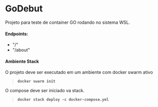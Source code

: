 # GoDebut
 Projeto para teste de container GO rodando no sistema WSL.

#### Endpoints:
- "/"
- "/about"

#### Ambiente Stack
O projeto deve ser executado em um ambiente com docker swarm ativo 
>**`docker swarm init`**

O compose deve ser iniciado va stack.
>**`docker stack deploy -c docker-compose.yml`**
